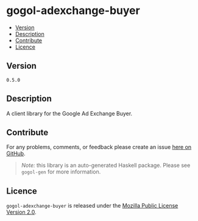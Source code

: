 # gogol-adexchange-buyer

* [Version](#version)
* [Description](#description)
* [Contribute](#contribute)
* [Licence](#licence)


## Version

`0.5.0`


## Description

A client library for the Google Ad Exchange Buyer.


## Contribute

For any problems, comments, or feedback please create an issue [here on GitHub](https://github.com/brendanhay/gogol/issues).

> _Note:_ this library is an auto-generated Haskell package. Please see `gogol-gen` for more information.


## Licence

`gogol-adexchange-buyer` is released under the [Mozilla Public License Version 2.0](http://www.mozilla.org/MPL/).
